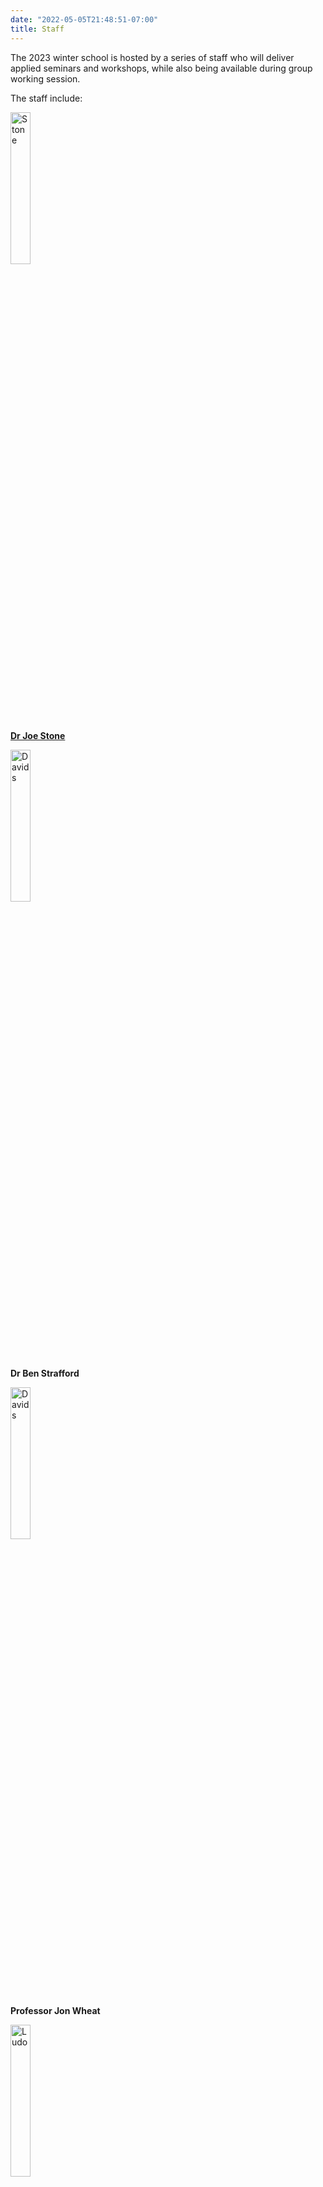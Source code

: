 ```yaml
---
date: "2022-05-05T21:48:51-07:00"
title: Staff 
---
```

The 2023 winter school is hosted by a series of staff who will deliver applied seminars and workshops, while also being available during group working session. 

The staff include:

<img src="/./speakers_files/stone.jpeg" alt="Stone" width="25%"/>

[**Dr Joe Stone**](https://www.shu.ac.uk/about-us/our-people/staff-profiles/joseph-stone)


<img src="/./speakers_files/strafford.jpeg" alt="Davids" width="25%"/>

**Dr Ben Strafford**



<img src="/./speakers_files/wheat.jpeg" alt="Davids" width="25%"/>

**Professor Jon Wheat**



<img src="/./speakers_files/ludo.jpeg" alt="Ludo" width="25%"/>

**Professor Ludovic Seifert**





